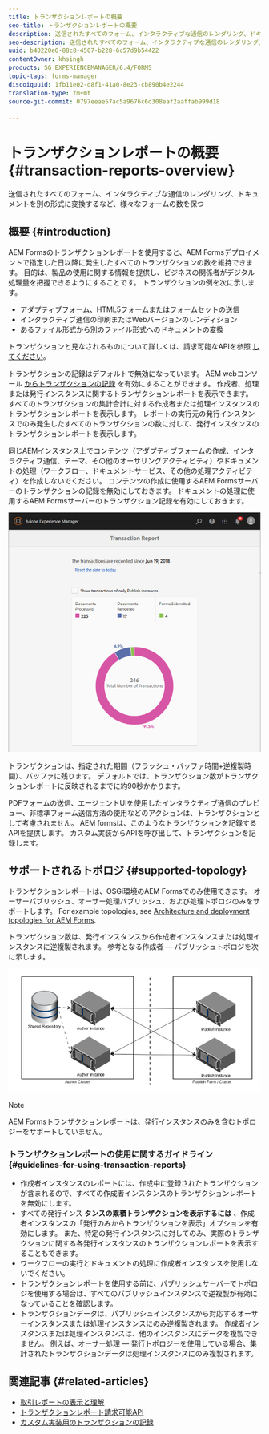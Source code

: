 ```yaml
---
title: トランザクションレポートの概要
seo-title: トランザクションレポートの概要
description: 送信されたすべてのフォーム、インタラクティブな通信のレンダリング、ドキュメントを別の形式に変換するなど、様々なフォームの数を保つ
seo-description: 送信されたすべてのフォーム、インタラクティブな通信のレンダリング、ドキュメントを別の形式に変換するなど、様々なフォームの数を保つ
uuid: b40220e6-88c8-4507-b228-6c57d9b54422
contentOwner: khsingh
products: SG_EXPERIENCEMANAGER/6.4/FORMS
topic-tags: forms-manager
discoiquuid: 1fb11e02-d8f1-41a0-8e23-cb890b4e2244
translation-type: tm+mt
source-git-commit: 0797eeae57ac5a9676c6d308eaf2aaffab999d18

---
```



# トランザクションレポートの概要 {#transaction-reports-overview}

送信されたすべてのフォーム、インタラクティブな通信のレンダリング、ドキュメントを別の形式に変換するなど、様々なフォームの数を保つ

## 概要 {#introduction}

AEM Formsのトランザクションレポートを使用すると、AEM Formsデプロイメントで指定した日以降に発生したすべてのトランザクションの数を維持できます。 目的は、製品の使用に関する情報を提供し、ビジネスの関係者がデジタル処理量を把握できるようにすることです。 トランザクションの例を次に示します。

* アダプティブフォーム、HTML5フォームまたはフォームセットの送信
* インタラクティブ通信の印刷またはWebバージョンのレンディション
* あるファイル形式から別のファイル形式へのドキュメントの変換

トランザクションと見なされるものについて詳しくは、請求可能なAPIを参照 [してください](/help/forms/using/transaction-reports-billable-apis.md)。

トランザクションの記録はデフォルトで無効になっています。 AEM webコンソール [からトランザクションの記録](/help/forms/using/viewing-and-understanding-transaction-reports.md#setting-up-transaction-reports) を有効にすることができます。 作成者、処理または発行インスタンスに関するトランザクションレポートを表示できます。 すべてのトランザクションの集計合計に対する作成者または処理インスタンスのトランザクションレポートを表示します。 レポートの実行元の発行インスタンスでのみ発生したすべてのトランザクションの数に対して、発行インスタンスのトランザクションレポートを表示します。

同じAEMインスタンス上でコンテンツ（アダプティブフォームの作成、インタラクティブ通信、テーマ、その他のオーサリングアクティビティ）やドキュメントの処理（ワークフロー、ドキュメントサービス、その他の処理アクティビティ）を作成しないでください。 コンテンツの作成に使用するAEM Formsサーバーのトランザクションの記録を無効にしておきます。 ドキュメントの処理に使用するAEM Formsサーバーのトランザクション記録を有効にしておきます。

![sample-transaction-report-author-1](assets/sample-transaction-report-author-1.png)

トランザクションは、指定された期間（フラッシュ・バッファ時間+逆複製時間）、バッファに残ります。 デフォルトでは、トランザクション数がトランザクションレポートに反映されるまでに約90秒かかります。

PDFフォームの送信、エージェントUIを使用したインタラクティブ通信のプレビュー、非標準フォーム送信方法の使用などのアクションは、トランザクションとして考慮されません。 AEM formsは、このようなトランザクションを記録するAPIを提供します。 カスタム実装からAPIを呼び出して、トランザクションを記録します。

## サポートされるトポロジ {#supported-topology}

トランザクションレポートは、OSGi環境のAEM Formsでのみ使用できます。 オーサーパブリッシュ、オーサー処理パブリッシュ、および処理トポロジのみをサポートします。 For example topologies, see [Architecture and deployment topologies for AEM Forms](/help/forms/using/transaction-reports-overview.md).

トランザクション数は、発行インスタンスから作成者インスタンスまたは処理インスタンスに逆複製されます。 参考となる作成者 — パブリッシュトポロジを次に示します。

![simple-author-publish-topology](assets/simple-author-publish-topology.png)

>[!NOTE]
>
>AEM Formsトランザクションレポートは、発行インスタンスのみを含むトポロジーをサポートしていません。

### トランザクションレポートの使用に関するガイドライン {#guidelines-for-using-transaction-reports}

* 作成者インスタンスのレポートには、作成中に登録されたトランザクションが含まれるので、すべての作成者インスタンスのトランザクションレポートを無効にします。
* すべての発行インス **タンスの累積トランザクションを表示するには** 、作成者インスタンスの「発行のみからトランザクションを表示」オプションを有効にします。 また、特定の発行インスタンスに対してのみ、実際のトランザクションに関する各発行インスタンスのトランザクションレポートを表示することもできます。
* ワークフローの実行とドキュメントの処理に作成者インスタンスを使用しないでください。
* トランザクションレポートを使用する前に、パブリッシュサーバーでトポロジを使用する場合は、すべてのパブリッシュインスタンスで逆複製が有効になっていることを確認します。
* トランザクションデータは、パブリッシュインスタンスから対応するオーサーインスタンスまたは処理インスタンスにのみ逆複製されます。 作成者インスタンスまたは処理インスタンスは、他のインスタンスにデータを複製できません。 例えば、オーサー処理 — 発行トポロジーを使用している場合、集計されたトランザクションデータは処理インスタンスにのみ複製されます。

## 関連記事 {#related-articles}

* [取引レポートの表示と理解](/help/forms/using/viewing-and-understanding-transaction-reports.md)
* [トランザクションレポート請求可能API](/help/forms/using/transaction-reports-billable-apis.md)
* [カスタム実装用のトランザクションの記録](/help/forms/using/record-transaction-custom-implementation.md)

